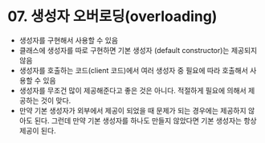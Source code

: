 # 07. 생성자 오버로딩(overloading)

* 생성자를 구현해서 사용할 수 있음
* 클래스에 생성자를 따로 구현하면 기본 생성자 (default constructor)는 제공되지 않음
* 생성자를 호출하는 코드(client 코드)에서 여러 생성자 중 필요에 따라 호출해서 사용할 수 있음
* 생성자를 무조건 많이 제공해준다고 좋은 것은 아니다. 적절하게 필요에 의해서 제공하는 것이 맞다.
* 만약 기본 생성자가 외부에서 제공이 되었을 때 문제가 되는 경우에는 제공하지 않아도 된다. 그런데 만약 기본 생성자를 하나도 만들지 않았다면 기본 생성자는 항상 제공이 된다.